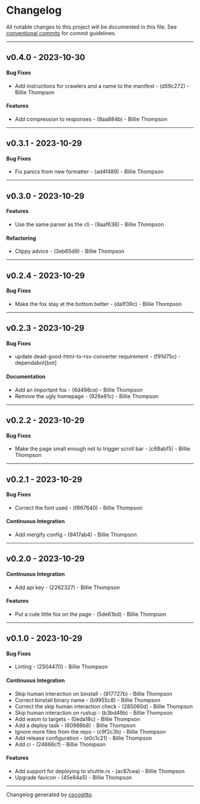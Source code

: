 # Changelog
All notable changes to this project will be documented in this file. See [conventional commits](https://www.conventionalcommits.org/) for commit guidelines.

- - -
## v0.4.0 - 2023-10-30
#### Bug Fixes
- Add instructions for crawlers and a name to the manifest - (d59c272) - Billie Thompson
#### Features
- Add compression to responses - (8aa884b) - Billie Thompson

- - -

## v0.3.1 - 2023-10-29
#### Bug Fixes
- Fix panics from new formatter - (ad4f489) - Billie Thompson

- - -

## v0.3.0 - 2023-10-29
#### Features
- Use the same parser as the cli - (9aaf636) - Billie Thompson
#### Refactoring
- Clippy advice - (3eb65d9) - Billie Thompson

- - -

## v0.2.4 - 2023-10-29
#### Bug Fixes
- Make the fox stay at the bottom better - (da1f39c) - Billie Thompson

- - -

## v0.2.3 - 2023-10-29
#### Bug Fixes
- update dead-good-html-to-rsx-converter requirement - (f91d75c) - dependabot[bot]
#### Documentation
- Add an important fox - (6d498ce) - Billie Thompson
- Remove the ugly homepage - (926e81c) - Billie Thompson

- - -

## v0.2.2 - 2023-10-29
#### Bug Fixes
- Make the page small enough not to trigger scroll bar - (c68abf5) - Billie Thompson

- - -

## v0.2.1 - 2023-10-29
#### Bug Fixes
- Correct the font used - (f867640) - Billie Thompson
#### Continuous Integration
- Add mergify config - (9417ab4) - Billie Thompson

- - -

## v0.2.0 - 2023-10-29
#### Continuous Integration
- Add api key - (2262327) - Billie Thompson
#### Features
- Put a cute little fox on the page - (5de61bd) - Billie Thompson

- - -

## v0.1.0 - 2023-10-29
#### Bug Fixes
- Linting - (2504470) - Billie Thompson
#### Continuous Integration
- Skip human interaction on binstall - (917727b) - Billie Thompson
- Correct binstall binary name - (b9955c8) - Billie Thompson
- Correct the skip human interaction check - (285060d) - Billie Thompson
- Skip human interaction on rustup - (b3bd49b) - Billie Thompson
- Add wasm to targets - (0eda18c) - Billie Thompson
- Add a deploy task - (60986b8) - Billie Thompson
- Ignore more files from the repo - (c9f2c3b) - Billie Thompson
- Add release configuration - (e0c1c21) - Billie Thompson
- Add ci - (24666cf) - Billie Thompson
#### Features
- Add support for deploying to shuttle.rs - (ac87cea) - Billie Thompson
- Upgrade favicon - (45e84a5) - Billie Thompson

- - -

Changelog generated by [cocogitto](https://github.com/cocogitto/cocogitto).